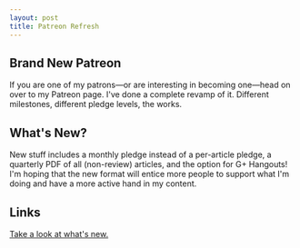 ```yaml
---
layout: post
title: Patreon Refresh
---
```


## Brand New Patreon
If you are one of my patrons—or are interesting in becoming one—head on over to my Patreon page. I've done a complete revamp of it. Different milestones, different pledge levels, the works.

## What's New?
New stuff includes a monthly pledge instead of a per-article pledge, a quarterly PDF of all (non-review) articles, and the option for G+ Hangouts! I'm hoping that the new format will entice more people to support what I'm doing and have a more active hand in my content.

## Links
[Take a look at what's new.](https://www.patreon.com/EldritchFire)
